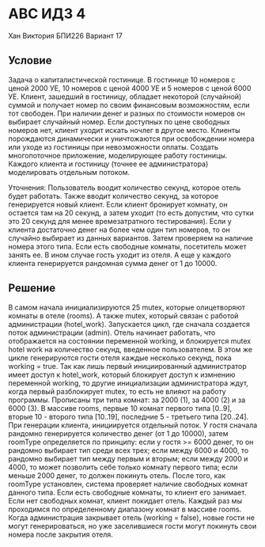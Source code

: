 # АВС ИДЗ 4
Хан Виктория БПИ226 
Вариант 17

## Условие
Задача о капиталистической гостинице. В гостинице 10 номеров с ценой 2000 УЕ, 10 номеров с ценой 4000 УЕ и 5 номеров с ценой 6000 УЕ. Клиент, зашедший в гостиницу, обладает некоторой (случайной) суммой и получает номер по своим финансовым возможностям, если тот свободен. При наличии денег и разных по стоимости номеров он выбирает случайный номер. Если доступных по цене свободных номеров нет, клиент уходит искать ночлег в другое место. Клиенты порождаются динамически и уничтожаются при освобождении номера или уходе из гостиницы при невозможности оплаты. Создать многопоточное приложение, моделирующее работу гостиницы. Каждого клиента и гостиницу (точнее ее администратора) моделировать отдельным потоком.

Уточнения: Пользователь воодит количество секунд, которое отель будет работать. Также вводит количество секунд, за которое генерируется новый клиент. Если клиент бронирует комнату, он остается там на 20 секунд, а затем уходит (то есть допустим, что сутки это 20 секунд для менее времезатратного тестирования). 
Если у клиента достаточно денег на более чем один тип номеров, то он случайно выбирает из данных вариантов. Затем проверяем на наличие номера этого типа. Если есть свободные комнаты, посетитель может занять ее. В ином случае гость уходит из отеля. 
А еще у каждого клиента генерируется рандомная сумма денег от 1 до 10000. 

## Решение
В самом начала инициализируются 25 mutex, которые олицетворяют комнаты в отеле (rooms). А также mutex, который связан с работой администрации (hotel_work). Запускается цикл, где сначала создается поток администрации (admin). Отель начинает работать, что отображается на состоянии переменной working, и блокируется mutex hotel work на количество секунд, введенное пользователем. В этом же цикле генерируются гости отеля каждые несколько секунд, пока working = true. Так как лишь первый инициированный администратор имеет доступ к hotel_work, который блокирует доступ к измнению переменной working, то другие инициализации администратора ждут, когда первый разблокирует mutex, то есть не влияют на работу программы.
Прописаны три типа комнат: за 2000 (1), за 4000 (2) и за 6000 (3). В массиве rooms, первые 10 комнат первого типа [0..9], вторые 10 - второго типа [10..19], последние 5 - третьего типа [20..24].   
При генерации клиента, инициируется отдельный поток. У гостя сначала рандомно генерируется количество денег (от 1 до 10000), затем roomType определяется по принципу: если у гостя >= 6000 денег, то он рандомно выбирает тип среди всех трех; если между 6000 и 4000, то рандомно выбирает тип между первым и вторым; если между 2000 и 4000, то может позволить себе только комнату первого типа; если меньше 2000 денег, то должен покинуть отель. 
После того, как roomType установлен, система проверяет наличие свободных комнат данного типа. Если есть свободные комнаты, то клиент его занимает. Если нет свободных комнат, клиент покидает отель. Каждый раз мы проходимся по определенному диапазону комнат в массиве rooms.
Когда администрация закрывает отель (working = false), новые гости не могут генерироваться, но уже заселившиеся гости могут покинуть свои номера после закрытия отеля. 
